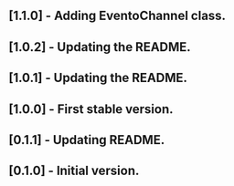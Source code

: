 ## [1.1.0] - Adding EventoChannel class.

## [1.0.2] - Updating the README.

## [1.0.1] - Updating the README.

## [1.0.0] - First stable version.

## [0.1.1] - Updating README.

## [0.1.0] - Initial version.
